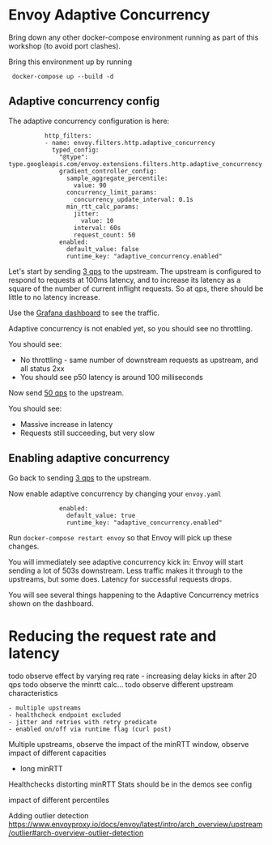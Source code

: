 # Envoy Adaptive Concurrency

Bring down any other docker-compose environment running as part of this workshop (to avoid port clashes).

Bring this environment up by running 

```
 docker-compose up --build -d
```

## Adaptive concurrency config

The adaptive concurrency configuration is here:

```
          http_filters:
          - name: envoy.filters.http.adaptive_concurrency
            typed_config:
              "@type": type.googleapis.com/envoy.extensions.filters.http.adaptive_concurrency.v3.AdaptiveConcurrency
              gradient_controller_config:
                sample_aggregate_percentile:
                  value: 90
                concurrency_limit_params:
                  concurrency_update_interval: 0.1s
                min_rtt_calc_params:
                  jitter:
                    value: 10
                  interval: 60s
                  request_count: 50
              enabled:
                default_value: false
                runtime_key: "adaptive_concurrency.enabled"
```

Let's start by sending [3 qps](http://localhost:9094/config?http_rate=3&http_max_parallelism=100) to the upstream.
The upstream is configured to respond to requests at 100ms latency, and to increase its latency as a square of the number of current inflight requests.
So at  qps, there should be little to no latency increase.

Use the [Grafana dashboard](http://localhost:3000/d/workshop/load-management-workshop?orgId=1&refresh=5s) to see the traffic.

Adaptive concurrency is not enabled yet, so you should see no throttling.

You should see:
 * No throttling - same number of downstream requests as upstream, and all status 2xx
 * You should see p50 latency is around 100 milliseconds

 Now send [50 qps](http://localhost:9094/config?http_rate=50&http_max_parallelism=100) to the upstream.

You should see:
 * Massive increase in latency
 * Requests still succeeding, but very slow


## Enabling adaptive concurrency

Go back to sending [3 qps](http://localhost:9094/config?http_rate=3&http_max_parallelism=100) to the upstream.


Now enable adaptive concurrency by changing your `envoy.yaml`

```
              enabled:
                default_value: true
                runtime_key: "adaptive_concurrency.enabled"
```

Run `docker-compose restart envoy` so that Envoy will pick up these changes.

You will immediately see adaptive concurrency kick in: Envoy will start sending a lot of 503s downstream. 
Less traffic makes it through to the upstreams, but some does. 
Latency for successful requests drops.

You will see several things happening to the Adaptive Concurrency metrics shown on the dashboard.




# Reducing the request rate and latency

todo observe effect by varying req rate - increasing delay kicks in after 20 qps
todo observe the minrtt calc... 
todo observe different upstream characteristics

    - multiple upstreams
    - healthcheck endpoint excluded
    - jitter and retries with retry predicate
    - enabled on/off via runtime flag (curl post)

Multiple upstreams, observe the impact of the minRTT window, observe impact of different capacities
 - long minRTT

Healthchecks distorting minRTT
Stats should be in the demos see config

impact of different percentiles

Adding outlier detection
https://www.envoyproxy.io/docs/envoy/latest/intro/arch_overview/upstream/outlier#arch-overview-outlier-detection
